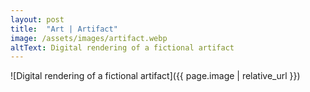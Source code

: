```yaml
---
layout: post
title:  "Art | Artifact"
image: /assets/images/artifact.webp
altText: Digital rendering of a fictional artifact
---
```


![Digital rendering of a fictional artifact]({{ page.image | relative_url }})